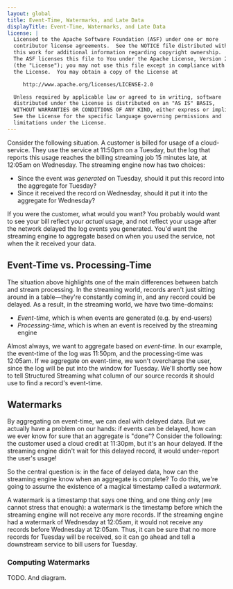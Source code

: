 ```yaml
---
layout: global
title: Event-Time, Watermarks, and Late Data
displayTitle: Event-Time, Watermarks, and Late Data
license: |
  Licensed to the Apache Software Foundation (ASF) under one or more
  contributor license agreements.  See the NOTICE file distributed with
  this work for additional information regarding copyright ownership.
  The ASF licenses this file to You under the Apache License, Version 2.0
  (the "License"); you may not use this file except in compliance with
  the License.  You may obtain a copy of the License at

     http://www.apache.org/licenses/LICENSE-2.0

  Unless required by applicable law or agreed to in writing, software
  distributed under the License is distributed on an "AS IS" BASIS,
  WITHOUT WARRANTIES OR CONDITIONS OF ANY KIND, either express or implied.
  See the License for the specific language governing permissions and
  limitations under the License.
---
```


Consider the following situation. A customer is billed for usage of a cloud-service. They use the service at 11:50pm on a Tuesday, but the log that reports this usage reaches the billing streaming job 15 minutes late, at 12:05am on Wednesday. The streaming engine now has two choices:

- Since the event was _generated_ on Tuesday, should it put this record into the aggregate for Tuesday?
- Since it received the record on Wednesday, should it put it into the aggregate for Wednesday?

If you were the customer, what would you want? You probably would want to see your bill reflect your _actual_ usage, and not reflect your usage after the network delayed the log events you generated. You'd want the streaming engine to aggregate based on when you used the service, not when the it received your data.

## Event-Time vs. Processing-Time

The situation above highlights one of the main differences between batch and stream processing. In the streaming world, records aren't just sitting around in a table—they're constantly coming in, and any record could be delayed. As a result, in the streaming world, we have two time-domains:

- _Event-time_, which is when events are generated (e.g. by end-users)
- _Processing-time_, which is when an event is received by the streaming engine

Almost always, we want to aggregate based on _event-time_. In our example, the event-time of the log was 11:50pm, and the processing-time was 12:05am. If we aggregate on event-time, we won't overcharge the user, since the log will be put into the window for Tuesday. We'll shortly see how to tell Structured Streaming what column of our source records it should use to find a record's event-time.

## Watermarks

By aggregating on event-time, we can deal with delayed data. But we actually have a problem on our hands: if events can be delayed, how can we ever know for sure that an aggregate is "done"? Consider the following: the customer used a cloud credit at 11:30pm, but it's an hour delayed. If the streaming engine didn't wait for this delayed record, it would under-report the user's usage!

So the central question is: in the face of delayed data, how can the streaming engine know when an aggregate is complete? To do this, we're going to assume the existence of a magical timestamp called a _watermark_.

A watermark is a timestamp that says one thing, and one thing _only_ (we cannot stress that enough): a watermark is the timestamp before which the streaming engine will not receive any more records. If the streaming engine had a watermark of Wednesday at 12:05am, it would not receive any records before Wednesday at 12:05am. Thus, it can be sure that no more records for Tuesday will be received, so it can go ahead and tell a downstream service to bill users for Tuesday.

### Computing Watermarks

TODO. And diagram.
